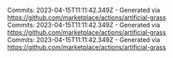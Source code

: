 Commits: 2023-04-15T11:11:42.349Z - Generated via https://github.com/marketplace/actions/artificial-grass
<br>
Commits: 2023-04-15T11:11:42.349Z - Generated via https://github.com/marketplace/actions/artificial-grass
<br>
Commits: 2023-04-15T11:11:42.349Z - Generated via https://github.com/marketplace/actions/artificial-grass
<br>

